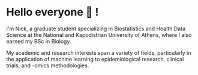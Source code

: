 # Hello everyone 👋 !

I'm Nick, a graduate student specializing in Biostatistics and Health Data Science at the National and Kapodistrian University of Athens, where I also earned my BSc in Biology.

My academic and research interests span a variety of fields, particularly in the application of machine learning to epidemiological research, clinical trials, and -omics methodologies.
